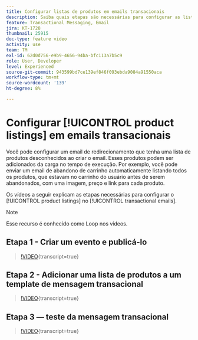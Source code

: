 ```yaml
---
title: Configurar listas de produtos em emails transacionais
description: Saiba quais etapas são necessárias para configurar as listas de produtos em emails transacionais.
feature: Transactional Messaging, Email
jira: KT-1728
thumbnail: 25915
doc-type: feature video
activity: use
team: TM
exl-id: 62d0d756-e9b9-4656-94ba-bfc113a7b5c9
role: User, Developer
level: Experienced
source-git-commit: 943599bd7ce139ef846f093ebda9084a91550aca
workflow-type: tm+mt
source-wordcount: '139'
ht-degree: 8%

---
```


# Configurar [!UICONTROL product listings] em emails transacionais

Você pode configurar um email de redirecionamento que tenha uma lista de produtos desconhecidos ao criar o email. Esses produtos podem ser adicionados da carga no tempo de execução. Por exemplo, você pode enviar um email de abandono de carrinho automaticamente listando todos os produtos, que estavam no carrinho do usuário antes de serem abandonados, com uma imagem, preço e link para cada produto.

Os vídeos a seguir explicam as etapas necessárias para configurar o [!UICONTROL product listings] no [!UICONTROL transactional emails].

>[!NOTE]
>
>Esse recurso é conhecido como Loop nos vídeos.

## Etapa 1 - Criar um evento e publicá-lo

>[!VIDEO](https://video.tv.adobe.com/v/34411?learn=on&captions=por_br){transcript=true}

## Etapa 2 - Adicionar uma lista de produtos a um template de mensagem transacional

>[!VIDEO](https://video.tv.adobe.com/v/34412?learn=on&captions=por_br){transcript=true}

## Etapa 3 — teste da mensagem transacional

>[!VIDEO](https://video.tv.adobe.com/v/34413?learn=on&captions=por_br){transcript=true}
